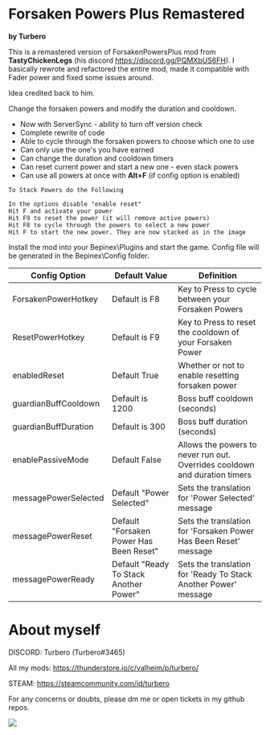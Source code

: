 # Forsaken Powers Plus Remastered

<b>by Turbero</b>

This is a remastered version of ForsakenPowersPlus mod from <b>TastyChickenLegs</b> (his discord https://discord.gg/PQMXbUS6FH). I basically rewrote and refactored the entire mod, made it compatible with Fader power and fixed some issues around.

Idea credited back to him.

Change the forsaken powers and modify the duration and cooldown.

- Now with ServerSync - ability to turn off version check
- Complete rewrite of code
- Able to cycle through the forsaken powers to choose which one to use
- Can only use the one's you have earned
- Can change the duration and cooldown timers
- Can reset current power and start a new one - even stack powers
- Can use all powers at once with <b>Alt+F</b> (if config option is enabled)

```
To Stack Powers do the Following

In the options disable "enable reset"
Hit F and activate your power
Hit F9 to reset the power (it will remove active powers)
Hit F8 to cycle through the powers to select a new power
Hit F to start the new power. They are now stacked as in the image
```

Install the mod into your Bepinex\Plugins and start the game.
Config file will be generated in the Bepinex\Config folder.

| Config Option        | Default Value                           | Definition                                                                 |
|----------------------|-----------------------------------------|----------------------------------------------------------------------------|
| ForsakenPowerHotkey  | Default is F8                           | Key to Press to cycle between your Forsaken Powers                         |
| ResetPowerHotkey     | Default is F9                           | Key to Press to reset the cooldown of your Forsaken Power                  |
| enabledReset         | Default True                            | Whether or not to enable resetting forsaken power                          |
| guardianBuffCooldown | Default is 1200                         | Boss buff cooldown (seconds)                                               |
| guardianBuffDuration | Default is 300                          | Boss buff duration (seconds)                                               |
| enablePassiveMode    | Default False                           | Allows the powers to never run out. Overrides cooldown and duration timers |
| messagePowerSelected | Default "Power Selected"                | Sets the translation for 'Power Selected' message                          |
| messagePowerReset    | Default "Forsaken Power Has Been Reset" | Sets the translation for 'Forsaken Power Has Been Reset' message           |
| messagePowerReady    | Default "Ready To Stack Another Power"  | Sets the translation for 'Ready To Stack Another Power' message            |

# About myself

DISCORD: Turbero (Turbero#3465)

All my mods: https://thunderstore.io/c/valheim/p/turbero/

STEAM: https://steamcommunity.com/id/turbero

For any concerns or doubts, please dm me or open tickets in my github repos.

<a href="https://discord.gg/y67YeVw62K"><img src="https://i.imgur.com/A9b3EGB.png"></a>
